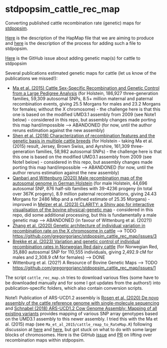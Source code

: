 # stdpopsim_cattle_rec_map
Converting published cattle recombination rate (genetic) maps for [stdpopsim](https://github.com/popsim-consortium/stdpopsim).

[Here](https://tskit.dev/msprime/docs/stable/api.html#msprime.RateMap.read_hapmap)
is the description of the HapMap file that we are aiming to produce and
[here](https://popsim-consortium.github.io/stdpopsim-docs/stable/development.html#adding-a-recombination-genetic-map-or-annotation)
is the description of the process for adding such a file to stdpopsim.

[Here](https://github.com/popsim-consortium/stdpopsim/issues/602)
is the GitHub issue about adding genetic map(s) for cattle to stdpopsim

Several publications estimated genetic maps for cattle (let us know of the publications we missed!):
  * [Ma et al. (2015) Cattle Sex-Specific Recombination and Genetic Control from a Large Pedigree Analysis](https://doi.org/10.1371/journal.pgen.1005387) (for Holstein, 186,927 three-generation families, 59,309 autosomal SNPs, 8.5+ million maternal and paternal recombination events, giving 25.5 Morgans for males and 23.2 Morgans for females; without the X chromosome) - the challenge here is that this one is based on the modified UMD3.1 assembly from 2009 (see Note1 below) - considered in this repo, but assembly changes made porting this map hard/impossible --> ABANDONED (for now, until the author reruns estimation against the new assembly)
  * [Shen et al. (2018) Characterization of recombination features and the genetic basis in multiple cattle breeds](https://doi.org/10.1186/s12864-018-4705-y) (for Holstein - taking Ma et al. (2015) result, Jersey, Brown Swiss, and Ayrshire, 161,309 three-generation families, 58,982 autosomal SNPs) - the challenge here is that this one is based on the modified UMD3.1 assembly from 2009 (see Note1 below) - considered in this repo, but assembly changes made porting this map hard/impossible --> ABANDONED (for now, until the author reruns estimation against the new assembly)
  * [Qanbari and Wittenburg (2020) Male recombination map of the autosomal genome in German Holstein](https://doi.org/10.1186/s12711-020-00593-z) (for male Holstein, 44,696 autosomal SNP, 876 half-sib families with 39-4236 progeny (in total over 367K progeny), 8.9 million paternal recombinations, giving 24.43 Morgans for 2486 Mbp and a refined estimate of 25.35 Morgans) - improved in [Melzer et al. (2023) CLARITY: a Shiny app for interactive visualisation of the bovine physical-genetic map](https://doi.org/10.3389/fgene.2023.1082782) - considered in this repo, did some additional processing, but this is fundamentally a male genetic map --> ABANDONED (in favour of Wittenburg et al. (202?))
  * [Zhang et al. (2020) Genetic architecture of individual variation in recombination rate on the X chromosome in cattle](https://doi.org/10.1038/s41437-020-0341-9) --> TODO https://github.com/gregorgorjanc/stdpopsim_cattle_rec_map/issues/3
  * [Brekke et al. (2023) Variation and genetic control of individual recombination rates in Norwegian Red dairy cattle](https://doi.org/10.3168/jds.2022-22368) (for Norwegian Red, 35,880 autosomal SNP for 110,555 individuals, giving 2,492.9 cM for males and 2,308.9 cM for females) --> DONE
  * Wittenburg et al. (202?) A Resource of Bovine Genetic Maps --> TODO https://github.com/gregorgorjanc/stdpopsim_cattle_rec_map/issues/1

The script `cattle_rec_map.sh` tries to download various files (some have to be downloaded manually and for some I got updates from the authors!) into publication-specific folders, which also contain conversion scripts.

Note1: Publication of ARS-UCD1.2 assembly is [Rosen et al. (2020) De novo assembly of the cattle reference genome with single-molecule sequencing](https://academic.oup.com/gigascience/article/9/3/giaa021/5810242) and [Schnabel (2018) ARS-UCD1.2 Cow Genome Assembly: Mapping of all existing variants](https://www.animalgenome.org/repository/cattle/UMC_bovine_coordinates) provides mapping of various SNP array genotypes based on the UMD3.1 assembly to this newer assembly. I tried this with the Ma et al. (2015) map (see `Ma_et_al_2015/cattle_rmap_to_RateMap.R`) following discussion at [here](https://github.com/popsim-consortium/stdpopsim/issues/602#issuecomment-2767373686) and [here](https://github.com/popsim-consortium/stdpopsim/issues/602#issuecomment-2767826026), but got stuck on what to do with some larger blocks of chromosomes. Here is the GitHub [issue](https://github.com/popsim-consortium/stdpopsim/issues/571) and [PR](https://github.com/popsim-consortium/stdpopsim/pull/574) on lifting over recombination maps within stdpopsim.







